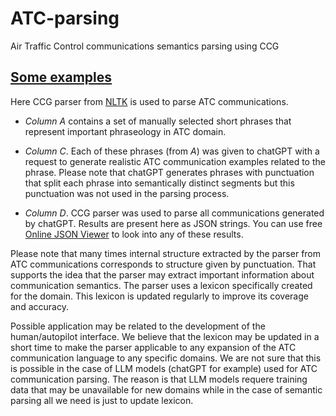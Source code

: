 # ATC-parsing

Air Traffic Control communications semantics parsing using CCG

## [Some examples](https://docs.google.com/spreadsheets/d/1Fr4dt8nmRrr1WSoAIHm-hq7fppCmUkuwXlGL64Xg2-g/edit?usp=sharing)

Here CCG parser from [NLTK](https://github.com/nltk) is used to parse ATC communications.

- *Column A* contains a set of manually selected short phrases that represent important phraseology in ATC domain.

- *Column C*. Each of these phrases (from *A*) was given to chatGPT with a request to generate realistic ATC communication examples related to the phrase.  Please note that chatGPT generates phrases with punctuation that split each phrase into semantically distinct segments but this punctuation was not used in the parsing process.

- *Column D*. CCG parser was used to parse all communications generated by chatGPT. Results are present here as JSON strings. You can use free [Online JSON Viewer](https://jsonviewer.stack.hu/) to look into any of these results.



Please note that many times internal structure extracted by the parser from ATC communications corresponds to structure given by punctuation. That supports the idea that the parser may extract important information about communication semantics.
The parser uses a lexicon specifically created for the domain. This lexicon is updated regularly to improve its coverage and accuracy.

Possible application may be related to the development of the human/autopilot interface.
We believe that the lexicon may be updated in a short time to make the parser applicable to any expansion of the ATC communication language to any specific domains. We are not sure that this is possible in the case of LLM models (chatGPT for example) used for ATC communication parsing. The reason is that LLM models requere training data that may be unavailable for new domains while in the case of semantic parsing all we need is just to update lexicon.
